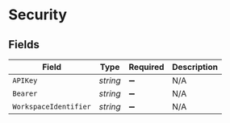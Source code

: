 # Security


## Fields

| Field                 | Type                  | Required              | Description           |
| --------------------- | --------------------- | --------------------- | --------------------- |
| `APIKey`              | *string*              | :heavy_minus_sign:    | N/A                   |
| `Bearer`              | *string*              | :heavy_minus_sign:    | N/A                   |
| `WorkspaceIdentifier` | *string*              | :heavy_minus_sign:    | N/A                   |